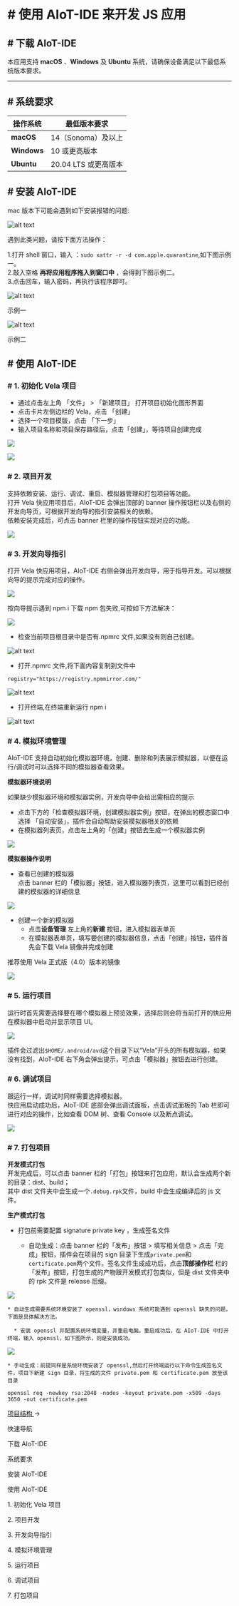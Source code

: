 <!-- 源地址: https://iot.mi.com/vela/quickapp/zh/guide/start/use-ide.html -->

# # 使用 AIoT-IDE 来开发 JS 应用

## # 下载 AIoT-IDE

本应用支持 **macOS** 、**Windows** 及 **Ubuntu** 系统，请确保设备满足以下最低系统版本要求。

* * *

## # 系统要求

操作系统 | 最低版本要求  
---|---  
**macOS** | 14（Sonoma）及以上  
**Windows** | 10 或更高版本  
**Ubuntu** | 20.04 LTS 或更高版本  
  
## # 安装 AIoT-IDE

mac 版本下可能会遇到如下安装报错的问题:

![alt text](../../images/ide-download-1.4e037387.png)

遇到此类问题，请按下面方法操作：

1.打开 shell 窗口，输入 ：`sudo xattr -r -d com.apple.quarantine`,如下图示例一。  
2.敲入空格 **再将应用程序拖入到窗口中** ，会得到下图示例二。  
3.点击回车，输入密码，再执行该程序即可。

![alt text](../../images/ide-download-2.9572f5ad.png)

示例一

![alt text](../../images/ide-download-3.62185053.png)

示例二

## # 使用 AIoT-IDE

### # 1\. 初始化 Vela 项目

  * 通过点击左上角 「文件」 > 「新建项目」 打开项目初始化图形界面
  * 点击卡片左侧边栏的 Vela，点击 「创建」
  * 选择一个项目模版，点击 「下一步」
  * 输入项目名称和项目保存路径后，点击「创建」，等待项目创建完成

![](../../images/ide-create-project.b0a85829.png)

![](../../images/ide-project-template.c1a89590.png)

### # 2\. 项目开发

支持依赖安装、运行、调试、重启、模拟器管理和打包项目等功能。  
打开 Vela 快应用项目后，AIoT-IDE 会弹出顶部的 banner 操作按钮栏以及右侧的开发向导页，可根据开发向导的指引安装相关的依赖。  
依赖安装完成后，可点击 banner 栏里的操作按钮实现对应的功能。

![](../../images/ide-warning.d01a52ec.png)

### # 3\. 开发向导指引

打开 Vela 快应用项目，AIoT-IDE 右侧会弹出开发向导，用于指导开发。可以根据向导的提示完成对应的操作。

![](../../images/ide-success.1f62c9e0.png)

按向导提示遇到 npm i 下载 npm 包失败,可按如下方法解决：

![](../../images/ide-npm-0.474389ef.png)

  * 检查当前项目根目录中是否有.npmrc 文件,如果没有则自己创建。

![alt text](../../images/ide-npm-1.789aac55.png)

  * 打开.npmrc 文件,将下面内容复制到文件中

`registry="https://registry.npmmirror.com/"`

![alt text](../../images/ide-npm-2.3cd3e0e1.png)

  * 打开终端,在终端重新运行 npm i

![alt text](../../images/ide-npm-3.3b194db2.png)

### # 4\. 模拟环境管理

AIoT-IDE 支持自动初始化模拟器环境，创建、删除和列表展示模拟器，以便在运行/调试时可以选择不同的模拟器查看效果。

**模拟器环境说明**

如果缺少模拟器环境和模拟器实例，开发向导中会给出需相应的提示

  * 点击下方的「检查模拟器环境，创建模拟器实例」按钮，在弹出的模态窗口中选择 「自动安装」，插件会自动帮助安装模拟器相关的依赖
  * 在模拟器列表页，点击左上角的「创建」按钮去生成一个模拟器实例

![](../../images/ide-warning-1.9ee65bda.png)

**模拟器操作说明**

  * 查看已创建的模拟器  
点击 banner 栏的「模拟器」按钮，进入模拟器列表页，这里可以看到已经创建的模拟器的详细信息

![](../../images/ide-emulator-2.1480d958.png)

  * 创建一个新的模拟器 
    * 点击**设备管理** 左上角的**新建** 按钮，进入模拟器表单页
    * 在模拟器表单页，填写要创建的模拟器信息，点击「创建」按钮，插件首先会下载 Vela 镜像并完成创建

推荐使用 Vela 正式版（4.0）版本的镜像

![](../../images/ide-emulator-3.26b588d4.png)

### # 5\. 运行项目

运行时首先需要选择要在哪个模拟器上预览效果，选择后则会将当前打开的快应用在模拟器中启动并显示项目 UI。

![](../../images/ide-debug-1.ceed608e.png)

插件会过滤出`$HOME/.android/avd`这个目录下以“Vela”开头的所有模拟器，如果没有找到，AIoT-IDE 右下角会弹出提示，可点击「模拟器」按钮去进行创建。

### # 6\. 调试项目

跟运行一样，调试时同样需要选择模拟器。  
快应用启动成功后，AIoT-IDE 底部会弹出调试面板，点击调试面板的 Tab 栏即可进行对应的操作，比如查看 DOM 树、查看 Console 以及断点调试。

![](../../images/ide-debug-0.9308399f.png)

### # 7\. 打包项目

**开发模式打包**  
开发完成后，可以点击 banner 栏的「打包」按钮来打包应用，默认会生成两个新的目录：dist、build；  
其中 dist 文件夹中会生成一个`.debug.rpk`文件，build 中会生成编译后的 js 文件。

**生产模式打包**

  * 打包前需要配置 signature private key ，生成签名文件

    * 自动生成：点击 banner 栏的「发布」按钮 > 填写相关信息 > 点击「完成」按钮，插件会在项目的 sign 目录下生成`private.pem`和`certificate.pem`两个文件。签名文件生成成功后，点击**顶部操作栏** 栏的「发布」按钮，打包生成的产物跟开发模式打包类似，但是 dist 文件夹中的 rpk 文件是 release 后缀。

![](../../images/ide-debug-11.73c430b2.gif)

    * 自动生成需要系统环境安装了 openssl，windows 系统可能遇到 openssl 缺失的问题，下面是具体解决方法。

      * 安装 openssl 并配置系统环境变量，并重启电脑。重启成功后，在 AIoT-IDE 中打开终端，输入 openssl，如下图所示，则是安装成功。

![](../../images/ide-openssl.b4d52a43.png)

    * 手动生成：前提同样是系统环境安装了 openssl,然后打开终端运行以下命令生成签名文件，项目下新建 sign 目录，将生成的文件 private.pem 和 certificate.pem 放至该目录  
`openssl req -newkey rsa:2048 -nodes -keyout private.pem -x509 -days 3650 -out certificate.pem`

[ 项目结构 ](</vela/quickapp/zh/guide/start/project-overview.html>) → 

快速导航

下载 AIoT-IDE

系统要求

安装 AIoT-IDE

使用 AIoT-IDE

1\. 初始化 Vela 项目

2\. 项目开发

3\. 开发向导指引

4\. 模拟环境管理

5\. 运行项目

6\. 调试项目

7\. 打包项目
